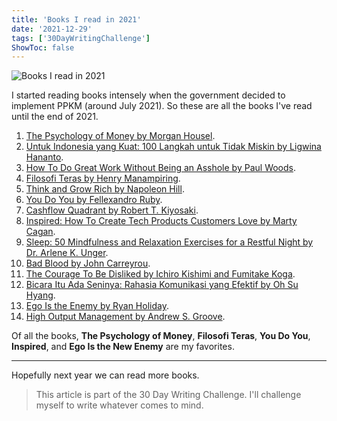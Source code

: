 ```yaml
---
title: 'Books I read in 2021'
date: '2021-12-29'
tags: ['30DayWritingChallenge']
ShowToc: false
---
```


![Books I read in 2021](/images/books-i-read-in-2021-1.jpg)

I started reading books intensely when the government decided to implement PPKM (around July 2021). So these are all the books I've read until the end of 2021.

1. [The Psychology of Money by Morgan Housel](https://www.goodreads.com/book/show/41881472-the-psychology-of-money).
2. [Untuk Indonesia yang Kuat: 100 Langkah untuk Tidak Miskin by Ligwina Hananto](https://www.goodreads.com/book/show/10555378-untuk-indonesia-yang-kuat).
3. [How To Do Great Work Without Being an Asshole by Paul Woods](https://www.goodreads.com/en/book/show/40537585-how-to-do-great-work-without-being-an-asshole).
4. [Filosofi Teras by Henry Manampiring](https://www.goodreads.com/en/book/show/42861019-filosofi-teras).
5. [Think and Grow Rich by Napoleon Hill](https://www.goodreads.com/book/show/30186948-think-and-grow-rich).
6. [You Do You by Fellexandro Ruby](https://www.goodreads.com/book/show/56317605-you-do-you).
7. [Cashflow Quadrant by Robert T. Kiyosaki](https://www.goodreads.com/book/show/81922.Rich_Dad_s_Cashflow_Quadrant).
8. [Inspired: How To Create Tech Products Customers Love by Marty Cagan](https://www.goodreads.com/book/show/35249663-inspired).
9. [Sleep: 50 Mindfulness and Relaxation Exercises for a Restful Night by Dr. Arlene K. Unger](https://www.goodreads.com/book/show/36372524-sleep-50-mindfulness-and-relaxation-exercises-for-a-restful-night).
10. [Bad Blood by John Carreyrou](https://www.goodreads.com/book/show/37976541-bad-blood).
11. [The Courage To Be Disliked by Ichiro Kishimi and Fumitake Koga](https://www.goodreads.com/book/show/43306206-the-courage-to-be-disliked).
12. [Bicara Itu Ada Seninya: Rahasia Komunikasi yang Efektif by Oh Su Hyang](https://www.goodreads.com/book/show/43397364-bicara-itu-ada-seninya).
13. [Ego Is the Enemy by Ryan Holiday](https://www.goodreads.com/book/show/27036528-ego-is-the-enemy).
14. [High Output Management by Andrew S. Groove](https://www.goodreads.com/book/show/324750.High_Output_Management).

Of all the books, **The Psychology of Money**, **Filosofi Teras**, **You Do You**, **Inspired**, and **Ego Is the New Enemy** are my favorites.

---

Hopefully next year we can read more books.

> This article is part of the 30 Day Writing Challenge. I'll challenge myself to write whatever comes to mind.
